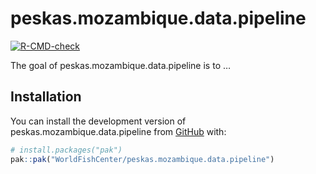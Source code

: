 
<!-- README.md is generated from README.Rmd. Please edit that file -->

# peskas.mozambique.data.pipeline

<!-- badges: start -->

[![R-CMD-check](https://github.com/WorldFishCenter/peskas.mozambique.data.pipeline/actions/workflows/R-CMD-check.yaml/badge.svg)](https://github.com/WorldFishCenter/peskas.mozambique.data.pipeline/actions/workflows/R-CMD-check.yaml)
<!-- badges: end -->

The goal of peskas.mozambique.data.pipeline is to …

## Installation

You can install the development version of
peskas.mozambique.data.pipeline from [GitHub](https://github.com/) with:

``` r
# install.packages("pak")
pak::pak("WorldFishCenter/peskas.mozambique.data.pipeline")
```

